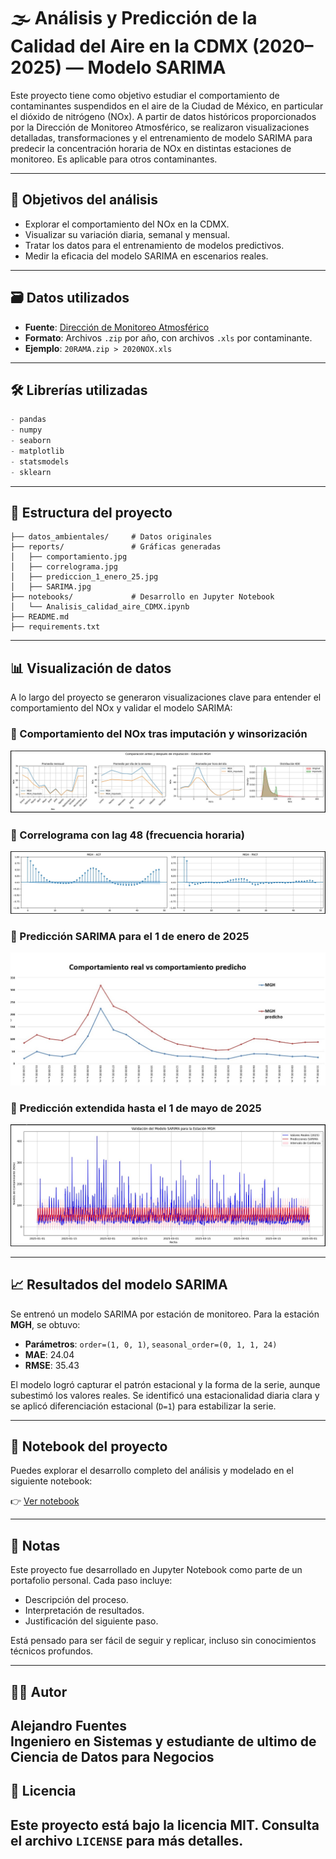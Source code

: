 
# 🌫️ Análisis y Predicción de la Calidad del Aire en la CDMX (2020–2025) — Modelo SARIMA

Este proyecto tiene como objetivo estudiar el comportamiento de contaminantes suspendidos en el aire de la Ciudad de México, en particular el dióxido de nitrógeno (NOx). A partir de datos históricos proporcionados por la Dirección de Monitoreo Atmosférico, se realizaron visualizaciones detalladas, transformaciones  y el entrenamiento de modelo SARIMA para predecir la concentración horaria de NOx en distintas estaciones de monitoreo. Es aplicable para otros contaminantes.

---

## 🎯 Objetivos del análisis

- Explorar el comportamiento del NOx en la CDMX.
- Visualizar su variación diaria, semanal y mensual.
- Tratar los datos para el entrenamiento de modelos predictivos.
- Medir la eficacia del modelo SARIMA en escenarios reales.

---

## 🗃️ Datos utilizados

- **Fuente**: [Dirección de Monitoreo Atmosférico](https://www.aire.cdmx.gob.mx/default.php?opc=%27aKBh%27)
- **Formato**: Archivos `.zip` por año, con archivos `.xls` por contaminante.
- **Ejemplo**: `20RAMA.zip > 2020NOX.xls`

---

## 🛠️ Librerías utilizadas

```python
- pandas
- numpy
- seaborn
- matplotlib
- statsmodels
- sklearn
```

---

## 📁 Estructura del proyecto

```
├── datos_ambientales/     # Datos originales
├── reports/               # Gráficas generadas
│   ├── comportamiento.jpg
│   ├── correlograma.jpg
│   ├── prediccion_1_enero_25.jpg
│   ├── SARIMA.jpg
├── notebooks/             # Desarrollo en Jupyter Notebook
│   └── Analisis_calidad_aire_CDMX.ipynb
├── README.md
├── requirements.txt
```
---

## 📊 Visualización de datos

A lo largo del proyecto se generaron visualizaciones clave para entender el comportamiento del NOx y validar el modelo SARIMA:

### 🔹 Comportamiento del NOx tras imputación y winsorización
![Comportamiento del NOx](reports/comportamiento.jpg)

### 🔹 Correlograma con lag 48 (frecuencia horaria)
![Correlograma](reports/correlograma.jpg)

### 🔹 Predicción SARIMA para el 1 de enero de 2025
![Predicción puntual](reports/prediccion_1_enero_25.jpg)

### 🔹 Predicción extendida hasta el 1 de mayo de 2025
![Predicción completa](reports/SARIMA.jpg)

---

## 📈 Resultados del modelo SARIMA

Se entrenó un modelo SARIMA por estación de monitoreo. Para la estación **MGH**, se obtuvo:

- **Parámetros**: `order=(1, 0, 1)`, `seasonal_order=(0, 1, 1, 24)`
- **MAE**: 24.04
- **RMSE**: 35.43

El modelo logró capturar el patrón estacional y la forma de la serie, aunque subestimó los valores reales. Se identificó una estacionalidad diaria clara y se aplicó diferenciación estacional (`D=1`) para estabilizar la serie.

---
## 📓 Notebook del proyecto

Puedes explorar el desarrollo completo del análisis y modelado en el siguiente notebook:

👉 [Ver notebook](notebooks/analisis_nox_sarima.ipynb)

---
## 📌 Notas

Este proyecto fue desarrollado en Jupyter Notebook como parte de un portafolio personal. Cada paso incluye:

- Descripción del proceso.
- Interpretación de resultados.
- Justificación del siguiente paso.

Está pensado para ser fácil de seguir y replicar, incluso sin conocimientos técnicos profundos.

---

## 👨‍💻 Autor

**Alejandro Fuentes**  
Ingeniero en Sistemas y estudiante de ultimo de Ciencia de Datos para Negocios  
---

## 📜 Licencia

Este proyecto está bajo la licencia MIT. Consulta el archivo `LICENSE` para más detalles.
 ---
